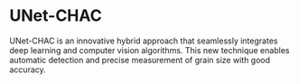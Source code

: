 # UNet-CHAC
UNet-CHAC is an innovative hybrid approach that seamlessly integrates deep learning and computer vision algorithms. This new technique enables automatic detection and precise measurement of grain size with good accuracy.
